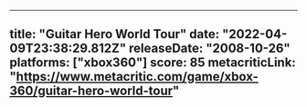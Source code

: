 
---
title: "Guitar Hero World Tour"
date: "2022-04-09T23:38:29.812Z"
releaseDate: "2008-10-26"
platforms: ["xbox360"]
score: 85
metacriticLink: "https://www.metacritic.com/game/xbox-360/guitar-hero-world-tour"
---

